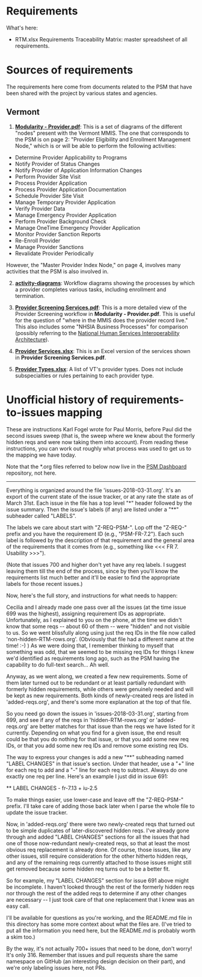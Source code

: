 # Requirements

What's here:

* RTM.xlsx
  Requirements Traceability Matrix: master spreadsheet of all requirements.

# Sources of requirements

The requirements here come from documents related to the PSM that have
been shared with the project by various states and agencies.

## Vermont

1. [__Modularity - Provider.pdf__](VT/Modularity%20-%20Provider.pdf): This
is a set of diagrams of the different "nodes" present with the Vermont
MMIS.  The one that corresponds to the PSM is on page 2: "Provider
Eligibility and Enrollment Management Node," which is or will be able to
perform the following activities:

- Determine Provider Applicability to Programs
- Notify Provider of Status Changes
- Notify Provider of Application Information Changes
- Perform Provider Site Visit
- Process Provider Application
- Process Provider Application Documentation
- Schedule Provider Site Visit
- Manage Temporary Provider Application
- Verify Provider Data
- Manage Emergency Provider Application
- Perform Provider Background Check
- Manage OneTime Emergency Provider Application
- Monitor Provider Sanction Reports
- Re-Enroll Provider
- Manage Provider Sanctions
- Revalidate Provider Periodically

However, the "Master Provider Index Node," on page 4, involves many
activities that the PSM is also involved in.

2. [__activity-diagrams__](VT/activity-diagrams): Workflow diagrams
showing the processes by which a provider completes various tasks,
including enrollment and termination.

3. [__Provider Screening
Services.pdf__](VT/Provider%20Screening%20Services.pdf): This is a more
detailed view of the Provider Screening workflow in __Modularity -
Provider.pdf__.  This is useful for the question of "where in the MMIS
does the provider record live."  This also includes some "NHSIA Business
Processes" for comparison (possibly referring to the [National Human
Services Interoperability
Architecture](https://www.acf.hhs.gov/nhsia-definition)).

4. [__Provider Services.xlsx__](VT/Provider%20Services.xlsx): This is an
Excel version of the services shown in __Provider Screening
Services.pdf__.

5. [__Provider Types.xlsx__](VT/Provider%20Types.xlsx): A list of VT's
provider types.  Does not include subspecialties or rules pertaining to
each provider type.

# Unofficial history of requirements-to-issues mapping

These are instructions Karl Fogel wrote for Paul Morris, before Paul
did the second issues sweep (that is, the sweep where we knew about
the formerly hidden reqs and were now taking them into account).  From
reading these instructions, you can work out roughly what process was
used to get us to the mapping we have today.

Note that the *.org files referred to below now live in
the [PSM Dashboard](https://github.com/solutionguidance/psm-dashboard)
repository, not here.

-----

Everything is organized around the file 'issues-2018-03-31.org'.  It's
an export of the current state of the issue tracker, or at any rate
the state as of March 31st.  Each issue in the file has a top level
"*" header followed by the issue summary.  Then the issue's labels (if
any) are listed under a "**" subheader called "LABELS".

The labels we care about start with "Z-REQ-PSM-".  Lop off the
"Z-REQ-" prefix and you have the requirement ID (e.g., "PSM-FR-7.2").
Each such label is followed by the description of that requirement and
the general area of the requirements that it comes from (e.g.,
something like <<< FR 7. Usability >>>").

(Note that issues 700 and higher don't yet have any req labels.  I
suggest leaving them till the end of the process, since by then you'll
know the requirements list much better and it'll be easier to find the
appropriate labels for those recent issues.)

Now, here's the full story, and instructions for what needs to happen:

Cecilia and I already made one pass over all the issues (at the time
issue 699 was the highest), assigning requirement IDs as appropriate.
Unfortunately, as I explained to you on the phone, at the time we
didn't know that some reqs -- about 60 of them -- were "hidden" and
not visible to us.  So we went blissfully along using just the req IDs
in the file now called 'non-hidden-RTM-rows.org'.  (Obviously that
file had a different name at the time! :-) ) As we were doing that, I
remember thinking to myself that something was odd, that we seemed to
be missing req IDs for things I knew we'd identified as requirements
long ago, such as the PSM having the capability to do full-text
search... Ah well.

Anyway, as we went along, we created a few new requirements.  Some of
them later turned out to be redundant or at least partially redundant
with formerly hidden requirements, while others were genuinely needed
and will be kept as new requirements.  Both kinds of newly-created
reqs are listed in 'added-reqs.org', and there's some more explanation
at the top of that file.

So you need go down the issues in 'issues-2018-03-31.org', starting
from 699, and see if any of the reqs in 'hidden-RTM-rows.org' or
'added-reqs.org' are better matches for that issue than the reqs we
have listed for it currently.  Depending on what you find for a given
issue, the end result could be that you do nothing for that issue, or
that you add some new req IDs, or that you add some new req IDs and
remove some existing req IDs.

The way to express your changes is add a new "**" subheading named
"LABEL CHANGES" in that issue's section.  Under that header, use a "+"
line for each req to add and a "-" line for each req to subtract.
Always do one exactly one req per line.  Here's an example I just did
in issue 691:

  ** LABEL CHANGES
     - fr-7.13
     + iu-2.5

To make things easier, use lower-case and leave off the "Z-REQ-PSM-"
prefix.  I'll take care of adding those back later when I parse the
whole file to update the issue tracker.

Now, in 'added-reqs.org' there were two newly-created reqs that turned
out to be simple duplicates of later-discovered hidden reqs.  I've
already gone through and added "LABEL CHANGES" sections for all the
issues that had one of those now-redundant newly-created reqs, so that
at least the most obvious req replacement is already done.  Of course,
those issues, like any other issues, still require consideration for
the other hitherto hidden reqs, and any of the remaining reqs
currently attached to those issues might still get removed because
some hidden req turns out to be a better fit.

So for example, my "LABEL CHANGES" section for issue 691 above might
be incomplete.  I haven't looked through the rest of the formerly
hidden reqs nor through the rest of the added reqs to determine if any
other changes are necessary -- I  just took care of that one
replacement that I knew was an easy call.

I'll be available for questions as you're working, and the README.md
file in this directory has some more context about what the files
are.  (I've tried to put all the information you need here, but the
README.md is probably worth a skim too.)

By the way, it's not actually 700+ issues that need to be done, don't
worry!  It's only 316.  Remember that issues and pull requests share
the same namespace on GitHub (an interesting design decision on their
part), and we're only labeling issues here, not PRs.
